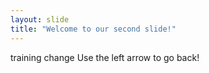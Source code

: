 ```yaml
---
layout: slide
title: "Welcome to our second slide!"
---
```

training change
Use the left arrow to go back!
